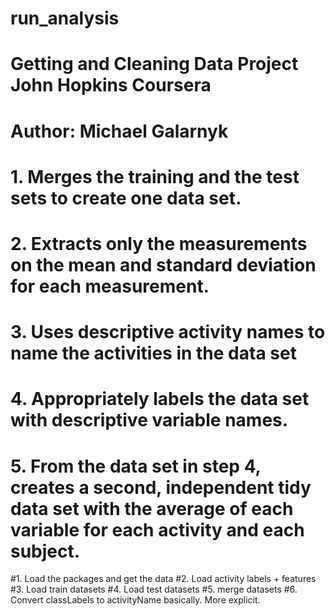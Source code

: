 # run_analysis
# Getting and Cleaning Data Project John Hopkins Coursera
# Author: Michael Galarnyk

# 1. Merges the training and the test sets to create one data set.
# 2. Extracts only the measurements on the mean and standard deviation for each measurement.
# 3. Uses descriptive activity names to name the activities in the data set
# 4. Appropriately labels the data set with descriptive variable names.
# 5. From the data set in step 4, creates a second, independent tidy data set with the average of each variable for each activity and each subject.

#1. Load the packages and get the data
#2. Load activity labels + features
#3. Load train datasets
#4. Load test datasets
#5. merge datasets
#6. Convert classLabels to activityName basically. More explicit. 
